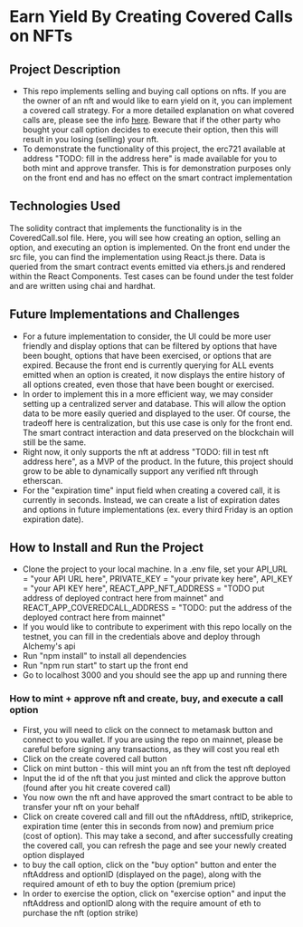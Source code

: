 # Earn Yield By Creating Covered Calls on NFTs

## Project Description
 - This repo implements selling and buying call options on nfts. If you are the owner of an nft and would like to earn yield on it, you can implement a covered call strategy. For a more detailed explanation on what covered calls are, please see the info [here](https://www.investopedia.com/terms/c/coveredcall.asp).
Beware that if the other party who bought your call option decides to execute their option, then this will result in you losing (selling) your nft.
 - To demonstrate the functionality of this project, the erc721 available at address "TODO: fill in the address here" is made available for you to both mint and approve transfer. This is for demonstration purposes only on the front end and has no effect on the smart contract implementation

## Technologies Used
The solidity contract that implements the functionality is in the CoveredCall.sol file. Here, you will see how creating an option, selling an option, and executing an option is implemented. On the front end under the src file, you can find the implementation using React.js there. Data is queried from the smart contract events emitted via ethers.js and rendered within the React Components. Test cases can be found under the test folder and are written using chai and hardhat.

## Future Implementations and Challenges
 - For a future implementation to consider, the UI could be more user friendly and display options that can be filtered by options that have been bought, options that have been exercised, or options that are expired. Because the front end is currently querying for ALL events emitted when an option is created, it now displays the entire history of all options created, even those that have been bought or exercised.
 - In order to implement this in a more efficient way, we may consider setting up a centralized server and database. This will allow the option data to be more easily queried and displayed to the user. Of course, the tradeoff here is centralization, but this use case is only for the front end. The smart contract interaction and data preserved on the blockchain will still be the same.
 - Right now, it only supports the nft at address "TODO: fill in test nft address here", as a MVP of the product. In the future, this project should grow to be able to dynamically support any verified nft through etherscan.
 - For the "expiration time" input field when creating a covered call, it is currently in seconds. Instead, we can create a list of expiration dates and options in future implementations (ex. every third Friday is an option expiration date).

 ## How to Install and Run the Project
 - Clone the project to your local machine. In a .env file, set your API_URL = "your API URL here", PRIVATE_KEY = "your private key here", API_KEY = "your API KEY here", REACT_APP_NFT_ADDRESS = "TODO put address of deployed contract here from mainnet" and REACT_APP_COVEREDCALL_ADDRESS = "TODO: put the address of the deployed contract here from mainnet"
 - If you would like to contribute to experiment with this repo locally on the testnet, you can fill in the credentials above and deploy through Alchemy's api
 - Run "npm install" to install all dependencies
 - Run "npm run start" to start up the front end
 - Go to localhost 3000 and you should see the app up and running there

 ### How to mint + approve nft and create, buy, and execute a call option
 - First, you will need to click on the connect to metamask button and connect to you wallet. If you are using the repo on mainnet, please be careful before signing any transactions, as they will cost you real eth
 - Click on the create covered call button
 - Click on mint button - this will mint you an nft from the test nft deployed
 - Input the id of the nft that you just minted and click the approve button (found after you hit create covered call)
 - You now own the nft and have approved the smart contract to be able to transfer your nft on your behalf
 - Click on create covered call and fill out the nftAddress, nftID, strikeprice, expiration time (enter this in seconds from now) and premium price (cost of option). This may take a second, and after successfully creating the covered call, you can refresh the page and see your newly created option displayed
 - to buy the call option, click on the "buy option" button and enter the nftAddress and optionID (displayed on the page), along with the required amount of eth to buy the option (premium price)
 - In order to exercise the option, click on "exercise option" and input the nftAddress and optionID along with the require amount of eth to purchase the nft (option strike)